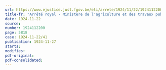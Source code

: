 ```yaml
---
url: https://www.ejustice.just.fgov.be/eli/arrete/1924/11/22/1924112200/justel
title-fr: "Arrêté royal - Ministère de l'agriculture et des travaux publics - Suppression du secrétariat général des travaux publics"
date: 1924-11-22
source:
number: 1924112200
page: 5818
case: 1924-11-22/41
publication: 1924-11-27
starts:
modifies:
pdf-original:
pdf-consolidated:
---
```


